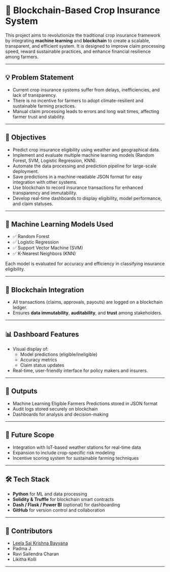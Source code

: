 # 🌾 Blockchain-Based Crop Insurance System

This project aims to revolutionize the traditional crop insurance framework by integrating **machine learning** and **blockchain** to create a scalable, transparent, and efficient system. It is designed to improve claim processing speed, reward sustainable practices, and enhance financial resilience among farmers.

---

## 💡 Problem Statement

- Current crop insurance systems suffer from delays, inefficiencies, and lack of transparency.
- There is no incentive for farmers to adopt climate-resilient and sustainable farming practices.
- Manual claim processing leads to errors and long wait times, affecting farmer trust and stability.

---

## 🎯 Objectives

- Predict crop insurance eligibility using weather and geographical data.
- Implement and evaluate multiple machine learning models (Random Forest, SVM, Logistic Regression, KNN).
- Automate the data processing and prediction pipeline for large-scale deployment.
- Save predictions in a machine-readable JSON format for easy integration with other systems.
- Use blockchain to record insurance transactions for enhanced transparency and immutability.
- Develop real-time dashboards to display eligibility, model performance, and claim statuses.

---

## 🧠 Machine Learning Models Used

- ✅ Random Forest
- ✅ Logistic Regression
- ✅ Support Vector Machine (SVM)
- ✅ K-Nearest Neighbors (KNN)

Each model is evaluated for accuracy and efficiency in classifying insurance eligibility.

---

## 🔗 Blockchain Integration

- All transactions (claims, approvals, payouts) are logged on a blockchain ledger.
- Ensures **data immutability**, **auditability**, and **trust** among stakeholders.

---

## 📊 Dashboard Features

- Visual display of:
  - Model predictions (eligible/ineligible)
  - Accuracy metrics
  - Claim status updates
- Real-time, user-friendly interface for policy makers and insurers.

---

## 📁 Outputs

- Machine Learning Eligible Farmers Predictions stored in JSON format
- Audit logs stored securely on blockchain
- Dashboards for analysis and decision-making



---

## 🚀 Future Scope

- Integration with IoT-based weather stations for real-time data
- Expansion to include crop-specific risk modeling
- Incentive scoring system for sustainable farming techniques

---

## 🛠️ Tech Stack

- **Python** for ML and data processing
- **Solidity & Truffle** for blockchain smart contracts
- **Dash / Flask / Power BI** (optional) for dashboarding
- **GitHub** for version control and collaboration

---

## 🤝 Contributors

- [Leela Sai Krishna Bayyana](https://github.com/saibayyana)
- Padma J
- Ravi Sailendra Charan
- Likitha Kolli
---
